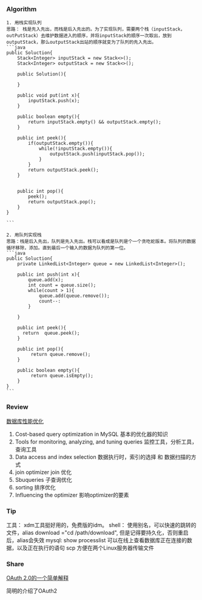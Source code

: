 ###  Algorithm
    1. 用栈实现队列
    思路： 栈是先入先出，而栈是后入先出的。为了实现队列，需要两个栈（inputStack， outPutStack）去维护数据进入的顺序，并将inputStack的顺序一次取出，放到outputStack，那么outputStack出站的顺序就变为了队列的先入先出。
    ```java
    public Soluction{
        Stack<Integer> inputStack = new Stack<>();
        Stack<Integer> outputStack = new Stack<>();

        public Solution(){

        }

        public void put(int x){
            inputStack.push(x);
        }

        public boolean empty(){
            return inputStack.empty() && outputStack.empty();
        }

        public int peek(){
            if(outputStack.empty()){
                while(!inputStack.empty()){
                    outputStack.push(inputStack.pop());
                }
            }
            return outputStack.peek();
        }


        public int pop(){
            peek();
            return outputStack.pop();
        }
    }
    
    ```

    2. 用队列实现栈
    思路：栈是后入先出，队列是先入先出。栈可以看成是队列是个一个贪吃蛇版本。将队列的数据循环移除，添加。直到最后一个输入的数据为队列的第一位。
    ```java
    public Soluction{
        private LinkedList<Integer> queue = new LinkedList<Integer>();

        public int push(int x){
            queue.add(x);
            int count = queue.size();
            while(count > 1){
                queue.add(queue.remove());
                count--:
            }
            
        }

        public int peek(){
          return  queue.peek();
        }

        public int pop(){
             return queue.remove();
        }

        public boolean empty(){
             return queue.isEmpty();
        }
    }
    ```
### Review
[数据库性能优化](https://www.mysql.com/cn/why-mysql/presentations/tune-mysql-queries-performance/)
1. Cost-based query optimization in MySQL 基本的优化器的知识  
2. Tools for monitoring, analyzing, and tuning queries    监控工具，分析工具，查询工具  
3. Data access and index selection    数据执行时，索引的选择 和 数据扫描的方式  
4. join optimizer    join 优化  
5. Sbuqueries     子查询优化  
6. sorting    排序优化
7. Influencing the optimizer 影响optimizer的要素

### Tip
工具： xdm工具挺好用的，免费版的idm。
shell： 使用别名，可以快速的跳转的文件，alias download ="cd /path/download", 但是记得要持久化，否则重启后，alias会失效
mysql: show processlist 可以在线上查看数据库正在连接的数据，以及正在执行的语句
scp 方便在两个Linux服务器传输文件

### Share
[OAuth 2.0的一个简单解释](http://www.ruanyifeng.com/blog/2019/04/oauth_design.html)

简明的介绍了OAuth2



